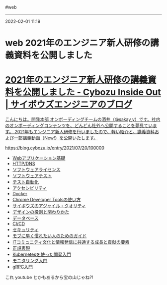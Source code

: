 #web

---
2022-02-01  11:19

# web  2021年のエンジニア新人研修の講義資料を公開しました


<div class="rich-link-card-container"><a class="rich-link-card" href="https://blog.cybozu.io/entry/2021/07/20/100000" target="_blank">
	<div class="rich-link-image-container">
		<div class="rich-link-image" style="background-image: url('https://hatenablog-parts.com/embed?url=https%3A%2F%2Fblog.cybozu.io%2Fentry%2F2021%2F07%2F20%2F100000')">
	</div>
	</div>
	<div class="rich-link-card-text">
		<h1 class="rich-link-card-title">2021年のエンジニア新人研修の講義資料を公開しました - Cybozu Inside Out | サイボウズエンジニアのブログ</h1>
		<p class="rich-link-card-description">
		こんにちは。開発本部 オンボーディングチームの酒井（@sakay_y）です。社内のオンボーディングコンテンツを、どんどん社外へ公開することを夢見ています。 2021年もエンジニア新人研修を行いましたので、軽い紹介と、講義資料および一部講義動画（New!）を公開いたします。
		</p>
		<p class="rich-link-href">
		https://blog.cybozu.io/entry/2021/07/20/100000
		</p>
	</div>
</a></div>


-   [Webアプリケーション基礎](https://blog.cybozu.io/entry/2021/07/20/100000#Web%E3%82%A2%E3%83%97%E3%83%AA%E3%82%B1%E3%83%BC%E3%82%B7%E3%83%A7%E3%83%B3%E5%9F%BA%E7%A4%8E)
-   [HTTP/DNS](https://blog.cybozu.io/entry/2021/07/20/100000#HTTPDNS)
-   [ソフトウェアライセンス](https://blog.cybozu.io/entry/2021/07/20/100000#%E3%82%BD%E3%83%95%E3%83%88%E3%82%A6%E3%82%A7%E3%82%A2%E3%83%A9%E3%82%A4%E3%82%BB%E3%83%B3%E3%82%B9)
-   [ソフトウェアテスト](https://blog.cybozu.io/entry/2021/07/20/100000#%E3%82%BD%E3%83%95%E3%83%88%E3%82%A6%E3%82%A7%E3%82%A2%E3%83%86%E3%82%B9%E3%83%88)
-   [テスト自動化](https://blog.cybozu.io/entry/2021/07/20/100000#%E3%83%86%E3%82%B9%E3%83%88%E8%87%AA%E5%8B%95%E5%8C%96)
-   [アクセシビリティ](https://blog.cybozu.io/entry/2021/07/20/100000#%E3%82%A2%E3%82%AF%E3%82%BB%E3%82%B7%E3%83%93%E3%83%AA%E3%83%86%E3%82%A3)
-   [Docker](https://blog.cybozu.io/entry/2021/07/20/100000#Docker)
-   [Chrome Developer Toolsの使い方](https://blog.cybozu.io/entry/2021/07/20/100000#Chrome-Developer-Tools%E3%81%AE%E4%BD%BF%E3%81%84%E6%96%B9)
-   [サイボウズのアジャイル・クオリティ](https://blog.cybozu.io/entry/2021/07/20/100000#%E3%82%B5%E3%82%A4%E3%83%9C%E3%82%A6%E3%82%BA%E3%81%AE%E3%82%A2%E3%82%B8%E3%83%A3%E3%82%A4%E3%83%AB%E3%82%AF%E3%82%AA%E3%83%AA%E3%83%86%E3%82%A3)
-   [デザインの役割と関わりかた](https://blog.cybozu.io/entry/2021/07/20/100000#%E3%83%87%E3%82%B6%E3%82%A4%E3%83%B3%E3%81%AE%E5%BD%B9%E5%89%B2%E3%81%A8%E9%96%A2%E3%82%8F%E3%82%8A%E3%81%8B%E3%81%9F)
-   [データベース](https://blog.cybozu.io/entry/2021/07/20/100000#%E3%83%87%E3%83%BC%E3%82%BF%E3%83%99%E3%83%BC%E3%82%B9)
-   [CI/CD](https://blog.cybozu.io/entry/2021/07/20/100000#CICD)
-   [セキュリティ](https://blog.cybozu.io/entry/2021/07/20/100000#%E3%82%BB%E3%82%AD%E3%83%A5%E3%83%AA%E3%83%86%E3%82%A3)
-   [モブに早く慣れたい人のためのガイド](https://blog.cybozu.io/entry/2021/07/20/100000#%E3%83%A2%E3%83%96%E3%81%AB%E6%97%A9%E3%81%8F%E6%85%A3%E3%82%8C%E3%81%9F%E3%81%84%E4%BA%BA%E3%81%AE%E3%81%9F%E3%82%81%E3%81%AE%E3%82%AC%E3%82%A4%E3%83%89)
-   [ITコミュニティ文化と情報発信に共通する成長と貢献の要素](https://blog.cybozu.io/entry/2021/07/20/100000#IT%E3%82%B3%E3%83%9F%E3%83%A5%E3%83%8B%E3%83%86%E3%82%A3%E6%96%87%E5%8C%96%E3%81%A8%E6%83%85%E5%A0%B1%E7%99%BA%E4%BF%A1%E3%81%AB%E5%85%B1%E9%80%9A%E3%81%99%E3%82%8B%E6%88%90%E9%95%B7%E3%81%A8%E8%B2%A2%E7%8C%AE%E3%81%AE%E8%A6%81%E7%B4%A0)
-   [正規表現](https://blog.cybozu.io/entry/2021/07/20/100000#%E6%AD%A3%E8%A6%8F%E8%A1%A8%E7%8F%BE)
-   [Kubernetesを使った開発入門](https://blog.cybozu.io/entry/2021/07/20/100000#Kubernetes%E3%82%92%E4%BD%BF%E3%81%A3%E3%81%9F%E9%96%8B%E7%99%BA%E5%85%A5%E9%96%80)
-   [モニタリング入門](https://blog.cybozu.io/entry/2021/07/20/100000#%E3%83%A2%E3%83%8B%E3%82%BF%E3%83%AA%E3%83%B3%E3%82%B0%E5%85%A5%E9%96%80)
-   [gRPC入門](https://blog.cybozu.io/entry/2021/07/20/100000#gRPC%E5%85%A5%E9%96%80)


これ youtube とかもあるから宝の山じゃね?!